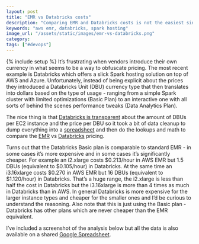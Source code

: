 ```yaml
---
layout: post
title: "EMR vs Databricks costs"
description: "Comparing EMR and Databricks costs is not the easiest since Databricks introduced a DBU 'currency' type but with a little bit of math it's easy to compare."
keywords: "aws emr, databricks, spark hosting"
image_url: "/assets/static/images/emr-vs-databricks.png"
category:
tags: ["#devops"]
---
```

{% include setup %}
It’s frustrating when vendors introduce their own currency in what seems to be a way to obfuscate pricing. The most recent example is Databricks which offers a slick Spark hosting solution on top of AWS and Azure. Unfortunately, instead of being explicit about the prices they introduced a Databricks Unit (DBU) currency type that then translates into dollars based on the type of usage - ranging from a simple Spark cluster with limited optimizations (Basic Plan) to an interactive one with all sorts of behind the scenes performance tweaks (Data Analytics Plan).

The nice thing is that [Databricks is transparent](https://databricks.com/product/aws-pricing/instance-types) about the amount of DBUs per EC2 instance and the price per DBU so it took a bit of data cleanup to dump everything into a [spreadsheet](https://docs.google.com/spreadsheets/d/1WnHBixRBXw0PhKfA0XidgNQN1sM0TEHRCxFHL6laEHY/edit#gid=0
) and then do the lookups and math to compare the [EMR](https://aws.amazon.com/emr/pricing/) vs [Databricks](https://databricks.com/product/pricing) pricing.

Turns out that the Databricks Basic plan is comparable to standard EMR - in some cases it’s more expensive and in some cases it’s significantly cheaper. For example an i2.xlarge costs $0.213/hour in AWS EMR but 1.5 DBUs (equivalent to $0.105/hour) in Databricks. At the same time an i3.16xlarge costs $0.270 in AWS EMR but 16 DBUs (equivalent to $1.120/hour) in Databricks. That’s a huge range, the i2.xlarge is less than half the cost in Databricks but the i3.16xlarge is more than 4 times as much in Databricks than in AWS. In general Databricks is more expensive for the larger instance types and cheaper for the smaller ones and I’d be curious to understand the reasoning. Also note that this is just using the Basic plan - Databricks has other plans which are never cheaper than the EMR equivalent.

I’ve included a screenshot of the analysis below but all the data is also available on a shared [Google Spreadsheet](https://docs.google.com/spreadsheets/d/1WnHBixRBXw0PhKfA0XidgNQN1sM0TEHRCxFHL6laEHY/edit#gid=0
).

<amp-img src="{{ IMG_PATH }}emr-vs-databricks.png" alt="EMR vs Databricks costs by instance type" width="2168" height="1402" layout="responsive"></amp-img>
